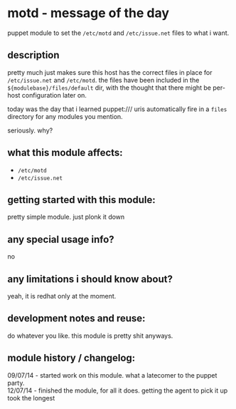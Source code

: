 motd - message of the day
=========================

puppet module to set the `/etc/motd` and 
`/etc/issue.net` files to what i want.


description
-----------
pretty much just makes sure this host has the correct files in
place for `/etc/issue.net` and `/etc/motd`.  the files have been 
included in the `${modulebase}/files/default` dir, with the 
thought that there might be per-host configuration later on.

today was the day that i learned puppet:/// uris automatically
fire in a `files` directory for any modules you mention.  

seriously.  why?



what this module affects:
-------------------------
* `/etc/motd`
* `/etc/issue.net`


getting started with this module:
---------------------------------
pretty simple module.  just plonk it down


any special usage info?
-----------------------
no

any limitations i should know about?
------------------------------------
yeah, it is redhat only at the moment.


development notes and reuse:
----------------------------
do whatever you like.  this module is pretty shit anyways.


module history / changelog:
---------------------------
09/07/14 - started work on this module.  what a latecomer to the puppet party.  
12/07/14 - finished the module, for all it does.  getting the agent to pick it up took the longest
